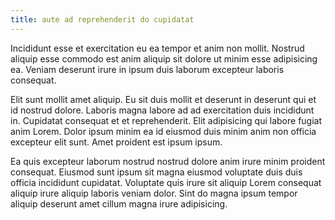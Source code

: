 ```yaml
---
title: aute ad reprehenderit do cupidatat
---
```


Incididunt esse et exercitation eu ea tempor et anim non mollit. Nostrud aliquip esse commodo est anim aliquip sit dolore ut minim esse adipisicing ea. Veniam deserunt irure in ipsum duis laborum excepteur laboris consequat.

Elit sunt mollit amet aliquip. Eu sit duis mollit et deserunt in deserunt qui et id nostrud dolore. Laboris magna labore ad ad exercitation duis incididunt in. Cupidatat consequat et et reprehenderit. Elit adipisicing qui labore fugiat anim Lorem. Dolor ipsum minim ea id eiusmod duis minim anim non officia excepteur elit sunt. Amet proident est ipsum ipsum.

Ea quis excepteur laborum nostrud nostrud dolore anim irure minim proident consequat. Eiusmod sunt ipsum sit magna eiusmod voluptate duis duis officia incididunt cupidatat. Voluptate quis irure sit aliquip Lorem consequat aliquip irure aliquip laboris veniam dolor. Sint do magna ipsum tempor aliquip deserunt amet cillum magna irure adipisicing.